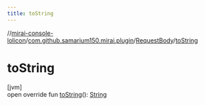 ```yaml
---
title: toString
---
```

//[mirai-console-lolicon](../../../index.html)/[com.github.samarium150.mirai.plugin](../index.html)/[RequestBody](index.html)/[toString](to-string.html)



# toString



[jvm]\
open override fun [toString](to-string.html)(): [String](https://kotlinlang.org/api/latest/jvm/stdlib/kotlin/-string/index.html)




